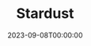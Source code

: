 ---
title: Stardust
date: 2023-09-08T00:00:00
opening_date: 1947-04-11
closing_date: 1947-04-18
layout: productions
playbill:
Theatre: Theatre Jacksonville
Venue: Little Theatre
cast:
- Arthur Scott, Junior: Ken Bell
- Claire Carter: Velma Henning
- Cynthia Keene: Jeannette Baggerly
- Janet Ross: Susie M. Simpson
- Jerry Flanagan: Bob Powell
- John Redmond: Alfred Stone
- Madame DeFore: Miriam Searles
- Marion Phillips: Helen Kriebs
- Mavis Moriarity: Elaine Singer
- Miss Freeman: Maxine Browning
- Miss Robinson: Mary Frances Remley
- Mr. Craig Kendall Bach: Dean Robinson
- Phil Ford: Jimmie Best
- Prudence Mason: Alyce Aaron
- Raimund Brown: Richard Kirkpatrick
- Stella Brahms: Patricia Van de Velde
- Tad Voorhis: Bryant Simms
crew:
- Assistant Stage Manager: Harold Walker
- Director: L. Bramer Carlson
- Lighting controls: Su Hawkins
- Make-up:
  - Elsie Foreman
  - June Davis
  - Nina Branch
  - Vonnie Patton
- Photographs in the lobby: Lloyd Sandgren
- Portrait of Miss Aaron: Jack Buffington
- Properties:
  - Jane White
  - Mary Garcia
  - Rosa Harlan
- Scene painting and construction:
  - Eugene Patton
  - Irma Jean Manning
  - James Best
  - Mary Garcia
  - Su Hawkins
  - Suzanne Kahr
  - Vonnie Patton
- Set and Lighting Design: Duke LeBrun
- Stage Manager: Dell Buffington
- Wardrobe:
  - Edna Stegner
  - Nina Branch
---